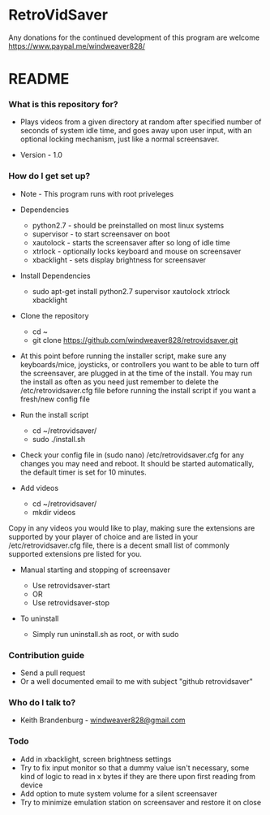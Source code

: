 # RetroVidSaver


Any donations for the continued development of this program are welcome
https://www.paypal.me/windweaver828/

# README #

### What is this repository for? ###

* Plays videos from a given directory at random after specified number of seconds of system idle time, and goes away upon user input, with an optional locking mechanism, just like a normal screensaver.

* Version - 1.0

### How do I get set up? ###

- Note - This program runs with root priveleges
* Dependencies
    - python2.7 - should be preinstalled on most linux systems
    - supervisor - to start screensaver on boot
    - xautolock - starts the screensaver after so long of idle time
    - xtrlock - optionally locks keyboard and mouse on screensaver
    - xbacklight - sets display brightness for screensaver

* Install Dependencies
    - sudo apt-get install python2.7 supervisor xautolock xtrlock xbacklight

* Clone the repository
    - cd ~
    - git clone https://github.com/windweaver828/retrovidsaver.git

* At this point before running the installer script, make sure any keyboards/mice, joysticks, or controllers you want to be able to turn off the screensaver, are plugged in at the time of the install. You may run the install as often as you need just remember to delete the /etc/retrovidsaver.cfg file before running the install script if you want a fresh/new config file
* Run the install script
    - cd ~/retrovidsaver/
    - sudo ./install.sh

* Check your config file in (sudo nano) /etc/retrovidsaver.cfg for any changes you may need and reboot. It should be started automatically, the default timer is set for 10 minutes.

* Add videos
    - cd ~/retrovidsaver/
    - mkdir videos

Copy in any videos you would like to play, making sure the extensions are supported by your player of choice and are listed in your /etc/retrovidsaver.cfg file, there is a decent small list of commonly supported extensions pre listed for you.

* Manual starting and stopping of screensaver
    - Use retrovidsaver-start
    - OR
    - Use retrovidsaver-stop

* To uninstall
    - Simply run uninstall.sh as root, or with sudo

### Contribution guide

* Send a pull request
* Or a well documented email to me with subject "github retrovidsaver"

### Who do I talk to? ###

* Keith Brandenburg - windweaver828@gmail.com

### Todo ###
* Add in xbacklight, screen brightness settings
* Try to fix input monitor so that a dummy value isn't necessary, some kind of logic to read in x bytes if they are there upon first reading from device
* Add option to mute system volume for a silent screensaver
* Try to minimize emulation station on screensaver and restore it on close
